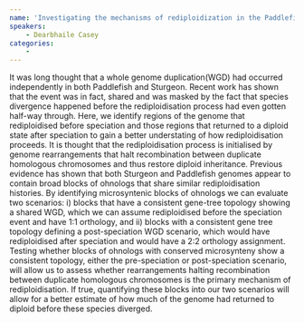 ```yaml
---
name: 'Investigating the mechanisms of rediploidization in the Paddlefish and Sturgeon by characterisation of syntenic breakpoints in their genomes.'
speakers:
	- Dearbhaile Casey
categories:
	-
---
```

It was long thought that a whole genome duplication(WGD) had occurred independently in both Paddlefish and Sturgeon. Recent work has shown that the event was in fact, shared and was masked by the fact that species divergence happened before the rediploidisation process had even gotten half-way through. Here, we identify regions of the genome that rediploidised before speciation and those regions that returned to a diploid state after speciation to gain a better understating of how rediploidisation proceeds. It is thought that the rediploidisation process is initialised by genome rearrangements that halt recombination between duplicate homologous chromosomes and thus restore diploid inheritance. Previous evidence has shown that both Sturgeon and Paddlefish genomes appear to contain broad blocks of ohnologs that share similar rediploidisation histories. By identifying microsyntenic blocks of ohnologs we can evaluate two scenarios: i) blocks that have a consistent gene-tree topology showing a shared WGD, which we can assume rediploidised before the speciation event and have 1:1 orthology, and ii) blocks with a consistent gene tree topology defining a post-speciation WGD scenario, which would have rediploidised after speciation and would have a 2:2 orthology assignment. Testing whether blocks of ohnologs with conserved microsynteny show a consistent topology, either the pre-speciation or post-speciation scenario, will allow us to assess whether rearrangements halting recombination between duplicate homologous chromosomes is the primary mechanism of rediploidisation. If true, quantifying these blocks into our two scenarios will allow for a better estimate of how much of the genome had returned to diploid before these species diverged.
